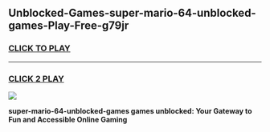 
## Unblocked-Games-super-mario-64-unblocked-games-Play-Free-g79jr
<h3>
<a href="https://premium76.site?title=super-mario-64-unblocked-games&ref=22A">CLICK TO PLAY</a></h3>
<hr>

<h3>
<a href="https://premium76.site?title=super-mario-64-unblocked-games&ref=22A">CLICK 2 PLAY</a>
  
</h3>

<a href="https://premium76.site?title=super-mario-64-unblocked-games&ref=22A"><img src="https://clearcache.store/games.png"></a>


**super-mario-64-unblocked-games games unblocked: Your Gateway to Fun and Accessible Online Gaming**
